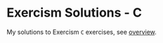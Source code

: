 # Exercism Solutions - C

My solutions to Exercism `C` exercises, see [overview](https://exercism.org/tracks/c).
